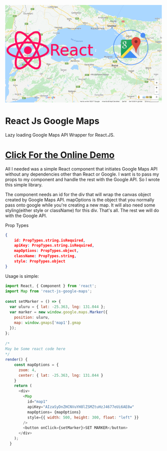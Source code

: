 ![React Js Google Maps](https://raw.githubusercontent.com/aliustaoglu/react-js-google-maps/master/img/react-js-google-maps.png)

# React Js Google Maps
Lazy loading Google Maps API Wrapper for React.JS. 

# [Click For the Online Demo](https://stackblitz.com/edit/react-ohakbs?embed=1&file=index.js)

All I needed was a simple React component that initiates Google Maps API without any dependencies other than React or Google. I want is to pass my props to my component and handle the rest with the Google API. So I wrote this simple library.

The component needs an id for the div that will wrap the canvas object created by Google Maps API. mapOptions is the object that you normally pass onto google while you're creating a new map. It will also need some styling(either style or className) for this div. That's all. The rest we will do with the Google API.

Prop Types
```json
{
    id: PropTypes.string.isRequired,
    apiKey: PropTypes.string.isRequired,
    mapOptions: PropTypes.object,
    className: PropTypes.string,
    style: PropTypes.object
}
```

Usage is simple:
```js
import React, { Component } from 'react';
import Map from 'react-js-google-maps';

const setMarker = () => {
  var uluru = { lat: -25.363, lng: 131.044 };
  var marker = new window.google.maps.Marker({
    position: uluru,
    map: window.gmaps['map1'].gmap
  });
};

/*
May be Some react code here
*/
render() {
    const mapOptions = {
      zoom: 4,
      center: { lat: -25.363, lng: 131.044 }
    }
    return (
      <div>
        <Map
          id="map1"
          apiKey="AIzaSyDnZHCNVuYH8lZSMZtuHzJ4677eUi6AE8w"
          mapOptions= {mapOptions}
          style={{ width: 500, height: 300, float: "left" }}
        /> 
        <button onClick={setMarker}>SET MARKER</button>
      </div>
    );
  }

```